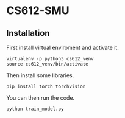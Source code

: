 # CS612-SMU

## Installation

First install virtual enviroment and activate it.

```
virtualenv -p python3 cs612_venv
source cs612_venv/bin/activate
```

Then install some libraries.

```
pip install torch torchvision
```

You can then run the code.

```
python train_model.py
```
